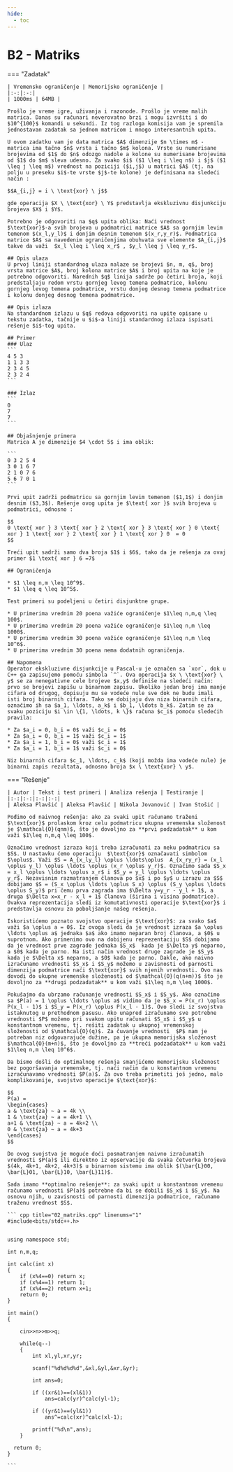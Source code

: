 ```yaml
---
hide:
  - toc
---
```


# B2 - Matriks

=== "Zadatak"
	
	| Vremensko ograničenje | Memorijsko ograničenje |
	|:-:|:-:|
	| 1000ms | 64MB |
	
	Prošlo je vreme igre, uživanja i razonode. Prošlo je vreme malih matrica. Danas su računari neverovatno brzi i mogu izvršiti i do $10^{100}$ komandi u sekundi. Iz tog razloga komisija vam je spremila jednostavan zadatak sa jednom matricom i mnogo interesantnih upita. 
	
	U ovom zadatku vam je data matrica $A$ dimenzije $n \times m$ - matrica ima tačno $n$ vrsta i tačno $m$ kolona. Vrste su numerisane brojevima od $1$ do $n$ odozgo nadole a kolone su numerisane brojevima od $1$ do $m$ sleva udesno. Za svako $i$ ($1 \leq i \leq n$) i $j$ ($1 \leq j \leq m$) vrednost na poziciji ($i,j$) u matrici $A$ (tj. na polju u preseku $i$-te vrste $j$-te kolone) je definisana na sledeći način :
	
	$$A_{i,j} = i \ \text{xor} \ j$$
	
	gde operacija $X \ \text{xor} \ Y$ predstavlja ekskluzivnu disjunkciju brojeva $X$ i $Y$.
	
	Potrebno je odgovoriti na $q$ upita oblika: Naći vrednost $\text{xor}$-a svih brojeva u podmatrici matrice $A$ sa gornjim levim temenom $(x_l,y_l)$ i donjim desnim temenom $(x_r,y_r)$. Podmatrica matrice $A$ sa navedenim ograničenjima obuhvata sve elemente $A_{i,j}$ takve da važi  $x_l \leq i \leq x_r$ , $y_l \leq j \leq y_r$.
	
	## Opis ulaza
	U prvoj liniji standardnog ulaza nalaze se brojevi $n, m, q$, broj vrsta matrice $A$, broj kolona matrice $A$ i broj upita na koje je potrebno odgovoriti. Narednih $q$ linija sadrže po četiri broja, koji predstaljaju redom vrstu gornjeg levog temena podmatrice, kolonu gornjeg levog temena podmatrice, vrstu donjeg desnog temena podmatrice i kolonu donjeg desnog temena podmatrice.
	
	## Opis izlaza
	Na standardnom izlazu u $q$ redova odgovoriti na upite opisane u tekstu zadatka, tačnije u $i$-a liniji standardnog izlaza ispisati rešenje $i$-tog upita.
	
	## Primer
	### Ulaz
	```
	4 5 3
	1 1 3 3
	2 3 4 5
	2 3 2 4
	```
	
	### Izlaz
	```
	0
	7
	7
	```
	
	## Objašnjenje primera
	Matrica A je dimenzije $4 \cdot 5$ i ima oblik:
	               
	```
	0 3 2 5 4
	3 0 1 6 7
	2 1 0 7 6
	5 6 7 0 1
	```
	
	Prvi upit zadrži podmatricu sa gornjim levim temenom ($1,1$) i donjim desnim ($3,3$). Rešenje ovog upita je $\text{ xor }$ svih brojeva u podmatrici, odnosno : 
	
	$$
	0 \text{ xor } 3 \text{ xor } 2 \text{ xor } 3 \text{ xor } 0 \text{ xor } 1 \text{ xor } 2 \text{ xor } 1 \text{ xor } 0  = 0
	$$
	
	Treći upit sadrži samo dva broja $1$ i $6$, tako da je rešenja za ovaj primer $1 \text{ xor } 6 =7$ 
	
	## Ograničenja
	
	* $1 \leq n,m \leq 10^9$.
	* $1 \leq q \leq 10^5$.
	
	Test primeri su podeljeni u četiri disjunktne grupe.
	
	* U primerima vrednim 20 poena važiće ograničenje $1\leq n,m,q \leq 100$.
	* U primerima vrednim 20 poena važiće ograničenje $1\leq n,m \leq 1000$.
	* U primerima vrednim 30 poena važiće ograničenje $1\leq n,m \leq 10^6$.
	* U primerima vrednim 30 poena nema dodatnih ograničenja.
	
	## Napomena
	Operator ekskluzivne disjunkcije u Pascal-u je označen sa `xor`, dok u C++ ga zapisujemo pomoću simbola `^`. Ova operacija $x \ \text{xor} \ y$ se za nenegativne cele brojeve $x,y$ definiše na sledeći način: prvo se brojevi zapišu u binarnom zapisu. Ukoliko jedan broj ima manje cifara od drugog, dopisuju mu se vodeće nule sve dok ne budu imali isti broj binarnih cifara. Tako se dobijaju dva niza binarnih cifara, označimo ih sa $a_1, \ldots, a_k$ i $b_1, \ldots b_k$. Zatim se za svaku poziciju $i \in \{1, \ldots, k \}$ računa $c_i$ pomoću sledećih pravila:
	
	* Za $a_i = 0, b_i = 0$ važi $c_i = 0$
	* Za $a_i = 0, b_i = 1$ važi $c_i = 1$
	* Za $a_i = 1, b_i = 0$ važi $c_i = 1$
	* Za $a_i = 1, b_i = 1$ važi $c_i = 0$
	
	Niz binarnih cifara $c_1, \ldots, c_k$ (koji možda ima vodeće nule) je binarni zapis rezultata, odnosno broja $x \ \text{xor} \ y$.
	
	
=== "Rešenje"
	
	| Autor | Tekst i test primeri | Analiza rеšenja | Testiranje |
	|:-:|:-:|:-:|:-:|
	| Aleksa Plavšić | Aleksa Plavšić | Nikola Jovanović | Ivan Stošić |
	
	Pođimo od naivnog rešenja: ako za svaki upit računamo traženi $\text{xor}$ prolaskom kroz celu podmatricu ukupna vremenska složenost je $\mathcal{O}(qnm)$, što je dovoljno za **prvi podzadatak** u kom važi $1\leq n,m,q \leq 100$.
	
	Označimo vrednost izraza koji treba izračunati za neku podmatricu sa $S$. U nastavku ćemo operaciju  $\text{xor}$ označavati simbolom $\oplus$. Važi $S = A_{x_ly_l} \oplus \ldots\oplus  A_{x_ry_r} = (x_l \oplus y_l) \oplus \ldots \oplus (x_r \oplus y_r)$. Označimo sada $S_x = x_l \oplus \ldots \oplus x_r$ i $S_y = y_l \oplus \ldots \oplus y_r$. Nezavisnim razmatranjem članova po $x$ i po $y$ u izrazu za $S$ dobijamo $S = (S_x \oplus \ldots \oplus S_x) \oplus (S_y \oplus \ldots \oplus S_y)$ pri čemu prva zagrada ima $\Delta y=y_r - y_l + 1$, a druga $\Delta x=x_r - x_l + 1$ članova (širina i visina podmatrice). Ovakva reprezentacija sledi iz komutativnosti operacije $\text{xor}$ i predstavlja osnovu za poboljšanje našeg rešenja.
	
	Iskoristićemo poznato svojstvo operacije $\text{xor}$: za svako $a$ važi $a \oplus a = 0$. Iz ovoga sledi da je vrednost izraza $a \oplus \ldots \oplus a$ jednaka $a$ ako imamo neparan broj članova, a $0$ u suprotnom. Ako primenimo ovo na dobijenu reprezentaciju $S$ dobijamo da je vrednost prve zagrade jednaka $S_x$  kada je $\Delta y$ neparno, a $0$ kada je parno. Na isti način vrednost druge zagrade je $S_y$ kada je $\Delta x$ neparno, a $0$ kada je parno. Dakle, ako naivno izračunamo vrednosti $S_x$ i $S_y$ možemo u zavisnosti od parnosti dimenzija podmatrice naći $\text{xor}$ svih njenih vrednosti. Ovo nas dovodi do ukupne vremenske složenosti od $\mathcal{O}(q(n+m))$ što je dovoljno za **drugi podzadatak** u kom važi $1\leq n,m \leq 1000$.
	
	Pokušajmo da ubrzamo računanje vrednosti $S_x$ i $S_y$. Ako označimo sa $P(a) = 1 \oplus \ldots \oplus a$ vidimo da je $S_x = P(x_r) \oplus P(x_l - 1)$ i $S_y = P(x_r) \oplus P(x_l - 1)$. Ovo sledi iz svojstva istaknutog u prethodnom pasusu. Ako unapred izračunamo sve potrebne vrednosti $P$ možemo pri svakom upitu računati $S_x$ i $S_y$ u konstantnom vremenu, tj. rešiti zadatak u ukupnoj vremenskoj složenosti od $\mathcal{O}(q)$. Za čuvanje vrednosti  $P$ nam je potreban niz odgovarajuće dužine, pa je ukupna memorijska složenost $\mathcal{O}(m+n)$, što je dovoljno za **treći podzadatak** u kom važi $1\leq n,m \leq 10^6$.
	
	Da bismo došli do optimalnog rešenja smanjićemo memorijsku složenost bez pogoršavanja vremenske, tj. naći način da u konstantnom vremenu izračunavamo vrednosti $P(a)$. Za ovo treba primetiti još jedno, malo komplikovanije, svojstvo operacije $\text{xor}$: 
	
	$$
	P(a) =
	\begin{cases}
	a & \text{za} ~ a = 4k \\
	1 & \text{za} ~ a = 4k+1 \\
	a+1 & \text{za} ~ a = 4k+2 \\
	0 & \text{za} ~ a = 4k+3
	\end{cases}
	$$
	
	Do ovog svojstva je moguće doći posmatranjem naivno izračunatih vrednosti $P(a)$ ili direktno iz opservacije da svaka četvorka brojeva $(4k, 4k+1, 4k+2, 4k+3)$ u binarnom sistemu ima oblik $(\bar{L}00, \bar{L}01, \bar{L}10, \bar{L}11)$. 
	
	Sada imamo **optimalno rešenje**: za svaki upit u konstantnom vremenu računamo vrednosti $P(a)$ potrebne da bi se dobili $S_x$ i $S_y$. Na osnovu njih, u zavisnosti od parnosti dimenzija podmatrice, računamo traženu vrednost $S$. 
	
	``` cpp title="02_matriks.cpp" linenums="1"
	#include<bits/stdc++.h>
	
	
	using namespace std;
	
	int n,m,q;
	
	int calc(int x)
	{
	    if (x%4==0) return x;
	    if (x%4==1) return 1;
	    if (x%4==2) return x+1;
	    return 0;
	}
	
	int main()
	{
	
	    cin>>n>>m>>q;
	
	    while(q--)
	    {
	        int xl,yl,xr,yr;
	
	        scanf("%d%d%d%d",&xl,&yl,&xr,&yr);
	
	        int ans=0;
	
	        if ((xr&1)==(xl&1))
	            ans=calc(yr)^calc(yl-1);
	
	        if ((yr&1)==(yl&1))
	            ans^=calc(xr)^calc(xl-1);
	
	        printf("%d\n",ans);
	    }
	
	  return 0;
	}

	```
